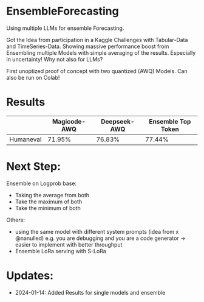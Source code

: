# EnsembleForecasting
Using multiple LLMs for ensemble Forecasting. 

Got the Idea from participation in a Kaggle Challenges with Tabular-Data and TimeSeries-Data. Showing massive performance boost from Ensembling multiple Models with simple averaging of the results. Especially in uncertainty! Why not also for LLMs? 

First unoptized proof of concept with two quantized (AWQ) Models. Can also be run on Colab!

# Results
|           | Magicode-AWQ | Deepseek-AWQ | Ensemble Top Token |
|-----------|--------------|--------------|----------|
| Humaneval | 71.95%       | 76.83%       | 77.44%   |


# Next Step: 
Ensemble on Logprob base: 
- Taking the average from both
- Take the maximum of both
- Take the minimum of both
  
Others:
- using the same model with different system prompts (idea from x @nanulled) e.g. you are debugging and you are a code generator -> easier to implement with better throughput 
- Ensemble LoRa serving with S-LoRa

# Updates: 
- 2024-01-14: Added Results for single models and ensemble
